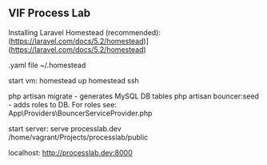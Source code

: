 ## VIF Process Lab

 Installing Laravel Homestead (recommended):(https://laravel.com/docs/5.2/homestead)](https://laravel.com/docs/5.2/homestead)
 
.yaml file ~/.homestead

start vm: 
homestead up
homestead ssh

php artisan migrate - generates MySQL DB tables
php artisan bouncer:seed - adds roles to DB. For roles see: App\Providers\BouncerServiceProvider.php

start server: 
serve processlab.dev /home/vagrant/Projects/processlab/public

localhost: http://processlab.dev:8000